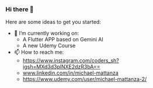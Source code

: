 ### Hi there 👋

Here are some ideas to get you started:

- 🔭 I’m currently working on:
    - A Flutter APP based on Gemini AI
    - A new Udemy Course 
- 📫 How to reach me:
    - https://www.instagram.com/coders_sh?igsh=MXd3d3plNXE2dzR3bA==
    - www.linkedin.com/in/michael-mattanza
    - https://www.udemy.com/user/michael-mattanza-2/


